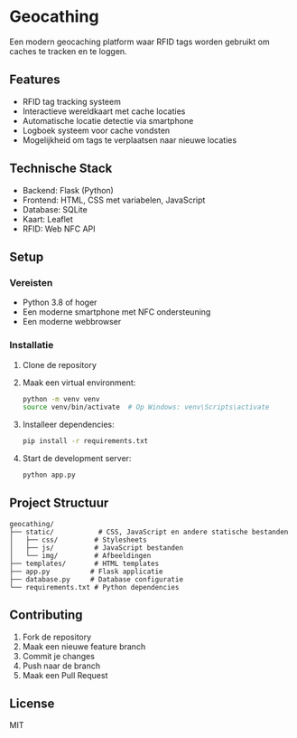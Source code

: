 # Geocathing

Een modern geocaching platform waar RFID tags worden gebruikt om caches te tracken en te loggen.

## Features

- RFID tag tracking systeem
- Interactieve wereldkaart met cache locaties
- Automatische locatie detectie via smartphone
- Logboek systeem voor cache vondsten
- Mogelijkheid om tags te verplaatsen naar nieuwe locaties

## Technische Stack

- Backend: Flask (Python)
- Frontend: HTML, CSS met variabelen, JavaScript
- Database: SQLite
- Kaart: Leaflet
- RFID: Web NFC API

## Setup

### Vereisten

- Python 3.8 of hoger
- Een moderne smartphone met NFC ondersteuning
- Een moderne webbrowser

### Installatie

1. Clone de repository
2. Maak een virtual environment:
   ```bash
   python -m venv venv
   source venv/bin/activate  # Op Windows: venv\Scripts\activate
   ```

3. Installeer dependencies:
   ```bash
   pip install -r requirements.txt
   ```

4. Start de development server:
   ```bash
   python app.py
   ```

## Project Structuur

```
geocathing/
├── static/           # CSS, JavaScript en andere statische bestanden
│   ├── css/         # Stylesheets
│   ├── js/          # JavaScript bestanden
│   └── img/         # Afbeeldingen
├── templates/       # HTML templates
├── app.py          # Flask applicatie
├── database.py     # Database configuratie
└── requirements.txt # Python dependencies
```

## Contributing

1. Fork de repository
2. Maak een nieuwe feature branch
3. Commit je changes
4. Push naar de branch
5. Maak een Pull Request

## License

MIT 